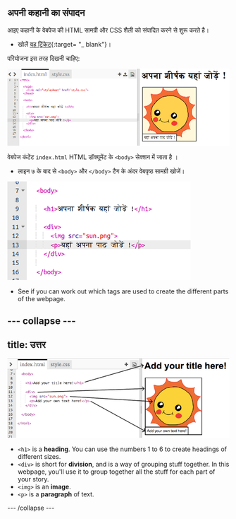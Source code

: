 ## अपनी कहानी का संपादन

आइए कहानी के वेबपेज की HTML सामग्री और CSS शैली को संपादित करने से शुरू करते है।

+ खोलें [यह ट्रिंकेट](http://jumpto.cc/web-story){:target= "_ blank"}।

परियोजना इस तरह दिखनी चाहिए:

![स्क्रीनशॉट](images/story-starter.png)

वेबपेज कंटेंट `index.html` HTML डॉक्यूमेंट के `<body>` सेक्शन में जाता है ।

+ लाइन ७ के बाद से `<body>` और `</body>` टैग के अंदर वेबपृष्ठ सामग्री खोजें।

![स्क्रीनशॉट](images/story-html.png)

+ See if you can work out which tags are used to create the different parts of the webpage.

## \--- collapse \---

## title: उत्तर

![स्क्रीनशॉट](images/story-elements.png)

+ `<h1>` is a **heading**. You can use the numbers 1 to 6 to create headings of different sizes.
+ `<div>` is short for **division**, and is a way of grouping stuff together. In this webpage, you'll use it to group together all the stuff for each part of your story.
+ `<img>` is an **image**.
+ `<p>` is a **paragraph** of text.

\--- /collapse \---